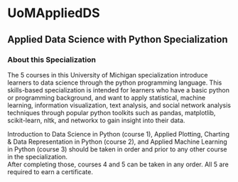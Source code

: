 # UoMAppliedDS
## Applied Data Science with Python Specialization
### About this Specialization


The 5 courses in this University of Michigan specialization introduce learners to data science through the python programming language. This skills-based specialization is intended for learners who have a basic python or programming background, and want to apply statistical, machine learning, information visualization, text analysis, and social network analysis techniques through popular python toolkits such as pandas, matplotlib, scikit-learn, nltk, and networkx to gain insight into their data.

Introduction to Data Science in Python (course 1), 
Applied Plotting, Charting & Data Representation in Python (course 2), 
and Applied Machine Learning in Python (course 3) should be taken in order and prior to any other course in the specialization.  
After completing those, courses 4 and 5 can be taken in any order.  All 5 are required to earn a certificate.
